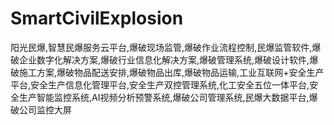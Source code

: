 # SmartCivilExplosion
阳光民爆,智慧民爆服务云平台,爆破现场监管,爆破作业流程控制,民爆监管软件,爆破企业数字化解决方案,爆破行业信息化解决方案,爆破管理系统,爆破设计软件,爆破施工方案,爆破物品配送安排,爆破物品出库,爆破物品运输,工业互联网+安全生产平台,安全生产信息化管理平台,安全生产双控管理系统,化工安全五位一体平台,安全生产智能监控系统,AI视频分析预警系统,爆破公司管理系统,民爆大数据平台,爆破公司监控大屏
